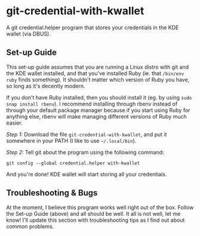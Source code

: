 # git-credential-with-kwallet

A git credential.helper program that stores your credentials in the KDE wallet (via DBUS).

## Set-up Guide

This set-up guide assumes that you are running a Linux distro with git and the KDE wallet installed, and that you've installed Ruby (ie. that `/bin/env ruby` finds something). It shouldn't matter which version of Ruby you have, so long as it's decently modern.

If you don't have Ruby installed, then you should install it (eg. by using `sudo snap install rbenv`). I recommend installing through rbenv instead of through your default package manager because if you start using Ruby for anything else, rbenv will make managing different versions of Ruby much easier.

*Step 1:* Download the file `git-credential-with-kwallet`, and put it somewhere in your PATH (I like to use `~/.local/bin`).

*Step 2:* Tell git about the program using the following command:

    git config --global credential.helper with-kwallet

And you're done! KDE wallet will start storing all your credentials.

## Troubleshooting & Bugs

At the moment, I believe this program works well right out of the box. Follow the
Set-up Guide (above) and all should be well. It all is not well, let me know! I'll update this section
with troubleshooting tips as I find out about common problems.
